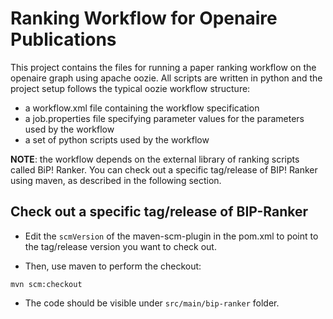 # Ranking Workflow for Openaire Publications

This project contains the files for running a paper ranking workflow on the openaire graph using apache oozie.
All scripts are written in python and the project setup follows the typical oozie workflow structure:

- a workflow.xml file containing the workflow specification
- a job.properties file specifying parameter values for the parameters used by the workflow
- a set of python scripts used by the workflow

**NOTE**: the workflow depends on the external library of ranking scripts called BiP! Ranker.
You can check out a specific tag/release of BIP! Ranker using maven, as described in the following section.

## Check out a specific tag/release of BIP-Ranker

* Edit the `scmVersion` of the maven-scm-plugin in the pom.xml to point to the tag/release version you want to check out.

* Then, use maven to perform the checkout:

```
mvn scm:checkout
```

* The code should be visible under `src/main/bip-ranker` folder.